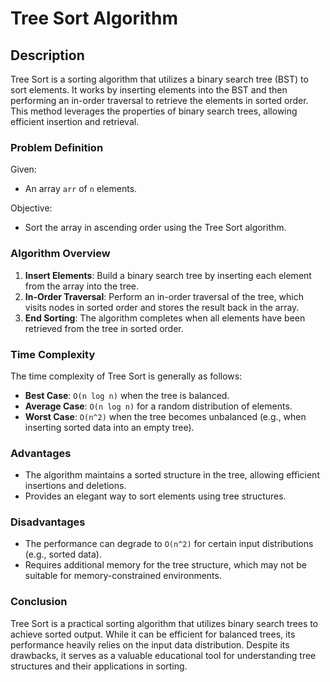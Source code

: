 # Tree Sort Algorithm

## Description

Tree Sort is a sorting algorithm that utilizes a binary search tree (BST) to sort elements. It works by inserting elements into the BST and then performing an in-order traversal to retrieve the elements in sorted order. This method leverages the properties of binary search trees, allowing efficient insertion and retrieval.

### Problem Definition

Given:
- An array `arr` of `n` elements.

Objective:
- Sort the array in ascending order using the Tree Sort algorithm.

### Algorithm Overview

1. **Insert Elements**: Build a binary search tree by inserting each element from the array into the tree.
2. **In-Order Traversal**: Perform an in-order traversal of the tree, which visits nodes in sorted order and stores the result back in the array.
3. **End Sorting**: The algorithm completes when all elements have been retrieved from the tree in sorted order.

### Time Complexity

The time complexity of Tree Sort is generally as follows:

- **Best Case**: `O(n log n)` when the tree is balanced.
- **Average Case**: `O(n log n)` for a random distribution of elements.
- **Worst Case**: `O(n^2)` when the tree becomes unbalanced (e.g., when inserting sorted data into an empty tree).

### Advantages

- The algorithm maintains a sorted structure in the tree, allowing efficient insertions and deletions.
- Provides an elegant way to sort elements using tree structures.

### Disadvantages

- The performance can degrade to `O(n^2)` for certain input distributions (e.g., sorted data).
- Requires additional memory for the tree structure, which may not be suitable for memory-constrained environments.

### Conclusion

Tree Sort is a practical sorting algorithm that utilizes binary search trees to achieve sorted output. While it can be efficient for balanced trees, its performance heavily relies on the input data distribution. Despite its drawbacks, it serves as a valuable educational tool for understanding tree structures and their applications in sorting.
